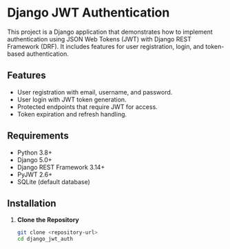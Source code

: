 # Django JWT Authentication

This project is a Django application that demonstrates how to implement authentication using JSON Web Tokens (JWT) with Django REST Framework (DRF). It includes features for user registration, login, and token-based authentication.

## Features

- User registration with email, username, and password.
- User login with JWT token generation.
- Protected endpoints that require JWT for access.
- Token expiration and refresh handling.

## Requirements

- Python 3.8+
- Django 5.0+
- Django REST Framework 3.14+
- PyJWT 2.6+
- SQLite (default database)

## Installation

1. **Clone the Repository**

   ```bash
   git clone <repository-url>
   cd django_jwt_auth
